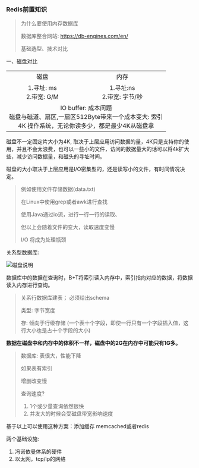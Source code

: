 ### Redis前置知识

> 为什么要使用内存数据库
>
> 数据库整合网站:  https://db-engines.com/en/
>
> 基础选型、技术对比

一、磁盘对比

<table style="text-align: center">
    <tr>
        <td>磁盘</td>
        <td>内存</td>
    </tr>
    <tr>
    	<td>
        	1.寻址: ms <br/>
			2.带宽: G/M
        </td>
        <td>
        	1.寻址:ns<br />
            2.带宽: 字节/秒
        </td>
    </tr>
    <tr>
    	<td colspan="2">
        	IO buffer: 成本问题<br/>
            磁盘与磁道、扇区,一扇区512Byte带来一个成本变大: 索引<br/>
    		4K 操作系统，无论你读多少，都是最少4K从磁盘拿
        </td>
    </tr>
</table>

磁盘不一定固定片大小为4K, 取决于上层应用访问数据的量，4K只是支持你的使用，并且不会太浪费，也可以一些小的文件，访问的数据量大的话可以将4k扩大些，减少访问数据量，和磁头的寻址时间。

磁盘的大小取决于上层应用是I/O密集型的，还是读写小的文件，有时间情况决定。

> 例如使用文件存储数据(data.txt)  
>
> 在Linux中使用grep或者awk进行查找
>
> 使用Java通过io流，进行一行一行的读取、
>
> 但以上会随着文件的变大，读取速度变慢
>
> I/O 将成为处理瓶颈

关系型数据库:

![磁盘说明](C:\Users\86158\Desktop\后端\Redis\Redis的基础概念以及说明\磁盘说明.jpg)

数据库中的数据在查询时，B+T将索引读入内存中，索引指向对应的数据，将数据读入内存进行查询。

> 关系行数据库建表； 必须给出schema
>
> 类型: 字节宽度
>
> 存:  倾向于行级存储 (一个表十个字段，即使一行只有一个字段插入值，这行大小也是占十个字段的大小)

**数据在磁盘中和内存中的体积不一样，磁盘中的2G在内存中可能只有1G多。**

> 数据库: 表很大，性能下降
>
> 如果表有索引
>
> 增删改变慢
>
> 查询速度?
>
> 1. 1个或少量查询依然很快
> 2. 并发大的时候会受磁盘带宽影响速度



基于以上可以使用这种方案：添加缓存 memcached或者redis

两个基础设施: 

1. 冯诺依曼体系的硬件
2. 以太网，tcp/ip的网络